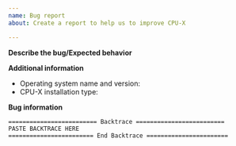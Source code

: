 ```yaml
---
name: Bug report
about: Create a report to help us to improve CPU-X

---
```


<!--
Before all, please read the troubleshooting section on the Wiki: https://github.com/X0rg/CPU-X/wiki/troubleshooting

This template is to report a bug. Please fill it to help us to solve your issue.

INCOMPLETE REPORTS MAY BE CLOSED WITHOUT JUSTIFICATION
-->

**Describe the bug/Expected behavior**
<!--
A clear and concise description of what the bug is/what you expected to happen.
-->

**Additional information**
* Operating system name and version: <!-- e.g. Debian 9 -->
* CPU-X installation type: <!-- e.g. package/portable version/built from source -->

**Bug information**
<!--
In case of bug, please run the `cpu-x --issue-fmt` (or `./CPU-X-vx.y.z-aaa.AppImage --issue-fmt` for AppImage) as root and attach both /tmp/cpu-x.log and /tmp/cpu-x-daemon.log files here.
If there is a backtrace, you can also paste the backtrace below.
-->
```
========================= Backtrace =========================
PASTE BACKTRACE HERE
======================== End Backtrace =======================
```
